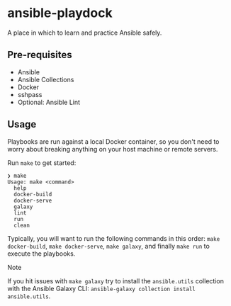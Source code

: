 # ansible-playdock

A place in which to learn and practice Ansible safely.

## Pre-requisites

* Ansible
* Ansible Collections
* Docker
* sshpass
* Optional: Ansible Lint

## Usage

Playbooks are run against a local Docker container, so you don't need to worry about breaking anything on your host machine or remote servers.

Run `make` to get started:

```
❯ make
Usage: make <command>
  help
  docker-build
  docker-serve
  galaxy
  lint
  run
  clean
```

Typically, you will want to run the following commands in this order: `make docker-build`, `make docker-serve`, `make galaxy`, and finally `make run` to execute the playbooks.

> [!NOTE]  
> If you hit issues with `make galaxy` try to install the `ansible.utils` collection with the Ansible Galaxy CLI: `ansible-galaxy collection install ansible.utils`.
